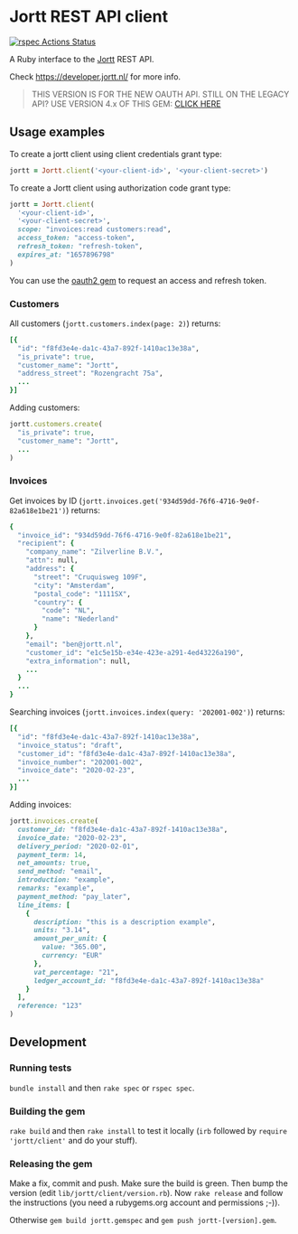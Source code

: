 # Jortt REST API client

[![rspec Actions Status](https://github.com/jorttbv/jortt-ruby/workflows/rspec/badge.svg)](https://github.com/jorttbv/jortt-ruby/actions)

A Ruby interface to the [Jortt](https://www.jortt.nl/) REST API.

Check https://developer.jortt.nl/ for more info.

> THIS VERSION IS FOR THE NEW OAUTH API. STILL ON THE LEGACY API? USE VERSION 4.x OF THIS GEM: [CLICK HERE](https://github.com/jorttbv/jortt-ruby/tree/v4.2.0)

## Usage examples

To create a jortt client using client credentials grant type:
```ruby
jortt = Jortt.client('<your-client-id>', '<your-client-secret>')
```

To create a Jortt client using authorization code grant type:
```ruby
jortt = Jortt.client(
  '<your-client-id>', 
  '<your-client-secret>', 
  scope: "invoices:read customers:read", 
  access_token: "access-token",
  refresh_token: "refresh-token",
  expires_at: "1657896798"
)
```

You can use the [oauth2 gem](https://github.com/oauth-xx/oauth2) to request an access and refresh token.

### Customers

All customers (`jortt.customers.index(page: 2)`) returns:
```ruby
[{
  "id": "f8fd3e4e-da1c-43a7-892f-1410ac13e38a",
  "is_private": true,
  "customer_name": "Jortt",
  "address_street": "Rozengracht 75a",
  ...
}]
```

Adding customers:
```ruby
jortt.customers.create(
  "is_private": true,
  "customer_name": "Jortt",
  ...
)
```

### Invoices
Get invoices by ID (`jortt.invoices.get('934d59dd-76f6-4716-9e0f-82a618e1be21')`) returns:
```ruby
{
  "invoice_id": "934d59dd-76f6-4716-9e0f-82a618e1be21",
  "recipient": {
    "company_name": "Zilverline B.V.",
    "attn": null,
    "address": {
      "street": "Cruquisweg 109F",
      "city": "Amsterdam",
      "postal_code": "1111SX",
      "country": {
        "code": "NL",
        "name": "Nederland"
      }
    },
    "email": "ben@jortt.nl",
    "customer_id": "e1c5e15b-e34e-423e-a291-4ed43226a190",
    "extra_information": null,
    ...
  }
  ...
}
```


Searching invoices (`jortt.invoices.index(query: '202001-002')`) returns:
```ruby
[{
  "id": "f8fd3e4e-da1c-43a7-892f-1410ac13e38a",
  "invoice_status": "draft",
  "customer_id": "f8fd3e4e-da1c-43a7-892f-1410ac13e38a",
  "invoice_number": "202001-002",
  "invoice_date": "2020-02-23",
  ...
}]

```


Adding invoices:
```ruby
jortt.invoices.create(
  customer_id: "f8fd3e4e-da1c-43a7-892f-1410ac13e38a",
  invoice_date: "2020-02-23",
  delivery_period: "2020-02-01",
  payment_term: 14,
  net_amounts: true,
  send_method: "email",
  introduction: "example",
  remarks: "example",
  payment_method: "pay_later",
  line_items: [
    {
      description: "this is a description example",
      units: "3.14",
      amount_per_unit: {
        value: "365.00",
        currency: "EUR"
      },
      vat_percentage: "21",
      ledger_account_id: "f8fd3e4e-da1c-43a7-892f-1410ac13e38a"
    }
  ],
  reference: "123"
)
```

## Development

### Running tests

`bundle install` and then `rake spec` or `rspec spec`.

### Building the gem

`rake build` and then `rake install` to test it locally (`irb` followed
by `require 'jortt/client'` and do your stuff).

### Releasing the gem

Make a fix, commit and push. Make sure the build is green. Then bump the
version (edit `lib/jortt/client/version.rb`). Now `rake release` and follow
the instructions (you need a rubygems.org account and permissions ;-)).

Otherwise `gem build jortt.gemspec` and `gem push jortt-[version].gem`.
